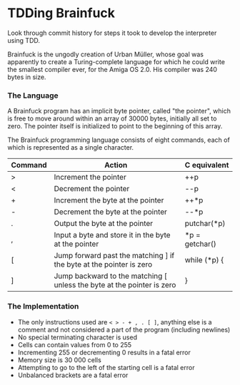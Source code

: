 # TDDing Brainfuck

Look through commit history for steps it took to develop the interpreter using TDD.

Brainfuck is the ungodly creation of Urban Müller, whose goal was apparently to create a Turing-complete language for which he could write the smallest compiler ever, for the Amiga OS 2.0. His compiler was 240 bytes in size.

### The Language

A Brainfuck program has an implicit byte pointer, called "the pointer", which is free to move around within an array of 30000 bytes, initially all set to zero. The pointer itself is initialized to point to the beginning of this array.

The Brainfuck programming language consists of eight commands, each of which is represented as a single character.

| Command       | Action                                                                  | C equivalent    |
| ------------- | ----------------------------------------------------------------------- | --------------- |
| >             | Increment the pointer                                                   | ++p             |
| <             | Decrement the pointer                                                   | --p             |
| +             | Increment the byte at the pointer                                       | ++*p            |
| -             | Decrement the byte at the pointer                                       | --*p            |
| .             | Output the byte at the pointer                                          | putchar(*p)     |
| ,             | Input a byte and store it in the byte at the pointer                    | *p = getchar()  |
| [             | Jump forward past the matching ] if the byte at the pointer is zero     | while (*p) {    |
| ]             | Jump backward to the matching [ unless the byte at the pointer is zero  | }               |

### The Implementation

* The only instructions used are `< > - + , . [ ]`, anything else is a comment and not considered a part of the program (including newlines)
* No special terminating character is used
* Cells can contain values from 0 to 255
* Incrementing 255 or decrementing 0 results in a fatal error
* Memory size is 30 000 cells
* Attempting to go to the left of the starting cell is a fatal error
* Unbalanced brackets are a fatal error